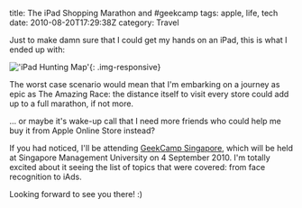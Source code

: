 title: The iPad Shopping Marathon and #geekcamp
tags: apple, life, tech
date: 2010-08-20T17:29:38Z
category: Travel

Just to make damn sure that I could get my hands on an iPad, this is what I ended up with:

!['iPad Hunting Map']({filename}/images/2010/08/iPadShopping-800x198.jpg){: .img-responsive}

The worst case scenario would mean that I'm embarking on a journey as epic as The Amazing Race: the distance itself to visit every store could add up to a full marathon, if not more.

… or maybe it's wake-up call that I need more friends who could help me buy it from Apple Online Store instead?

If you had noticed, I'll be attending [GeekCamp Singapore][geekcamp], which will be held at Singapore Management University on 4 September 2010. I'm totally excited about it seeing the list of topics that were covered: from face recognition to iAds.

Looking forward to see you there! :)

[geekcamp]: http://geekcamp.pbworks.com/
